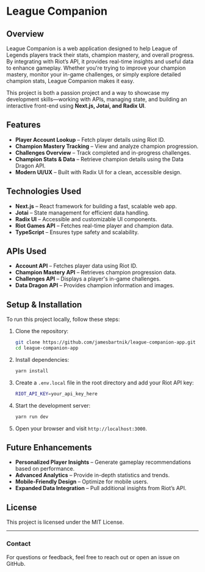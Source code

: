 # League Companion

## Overview
League Companion is a web application designed to help League of Legends players track their stats, champion mastery, and overall progress. By integrating with Riot’s API, it provides real-time insights and useful data to enhance gameplay. Whether you're trying to improve your champion mastery, monitor your in-game challenges, or simply explore detailed champion stats, League Companion makes it easy.

This project is both a passion project and a way to showcase my development skills—working with APIs, managing state, and building an interactive front-end using **Next.js, Jotai, and Radix UI**.

## Features
- **Player Account Lookup** – Fetch player details using Riot ID.
- **Champion Mastery Tracking** – View and analyze champion progression.
- **Challenges Overview** – Track completed and in-progress challenges.
- **Champion Stats & Data** – Retrieve champion details using the Data Dragon API.
- **Modern UI/UX** – Built with Radix UI for a clean, accessible design.

## Technologies Used
- **Next.js** – React framework for building a fast, scalable web app.
- **Jotai** – State management for efficient data handling.
- **Radix UI** – Accessible and customizable UI components.
- **Riot Games API** – Fetches real-time player and champion data.
- **TypeScript** – Ensures type safety and scalability.

## APIs Used
- **Account API** – Fetches player data using Riot ID.
- **Champion Mastery API** – Retrieves champion progression data.
- **Challenges API** – Displays a player's in-game challenges.
- **Data Dragon API** – Provides champion information and images.

## Setup & Installation
To run this project locally, follow these steps:

1. Clone the repository:
   ```sh
   git clone https://github.com/jamesbartnik/league-companion-app.git
   cd league-companion-app
   ```

2. Install dependencies:
   ```sh
   yarn install
   ```

3. Create a `.env.local` file in the root directory and add your Riot API key:
   ```sh
   RIOT_API_KEY=your_api_key_here
   ```

4. Start the development server:
   ```sh
   yarn run dev
   ```

5. Open your browser and visit `http://localhost:3000`.

## Future Enhancements
- **Personalized Player Insights** – Generate gameplay recommendations based on performance.
- **Advanced Analytics** – Provide in-depth statistics and trends.
- **Mobile-Friendly Design** – Optimize for mobile users.
- **Expanded Data Integration** – Pull additional insights from Riot’s API.

## License
This project is licensed under the MIT License.

---

### Contact
For questions or feedback, feel free to reach out or open an issue on GitHub.

